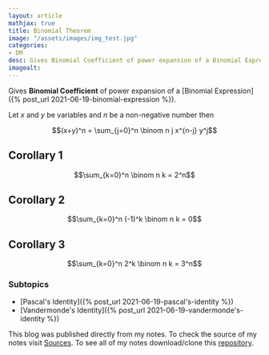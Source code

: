 ```yaml
---
layout: article
mathjax: true
title: Binomial Theorem
image: "/assets/images/img_test.jpg"
categories:
- DM
desc: Gives Binomial Coefficient of power expansion of a Binomial Expression. 
imagealt: 
---
```


Gives <b>Binomial Coefficient</b> of power expansion of a [Binomial Expression]({% post_url 2021-06-19-binomial-expression %}).

Let $x$ and $y$ be variables and $n$ be a non-negative number then

































































































































































































































































































































































$$(x+y)^n = \sum_{j=0}^n \binom n j x^{n-j} y^j$$


































































































































































































































































































































































## Corollary 1
$$\sum_{k=0}^n \binom n k = 2^n$$


































































































































































































































































































































































## Corollary 2
$$\sum_{k=0}^n (-1)^k \binom n k = 0$$


































































































































































































































































































































































## Corollary 3
$$\sum_{k=0}^n 2^k \binom n k = 3^n$$


































































































































































































































































































































































### Subtopics
- [Pascal's Identity]({% post_url 2021-06-19-pascal's-identity %})
- [Vandermonde's Identity]({% post_url 2021-06-19-vandermonde's-identity %})

This blog was published directly from my notes.
To check the source of my notes visit [Sources](sources.html).
To see all of my notes download/clone this [repository](https://github.com/bovem/CS).